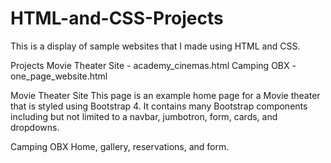 # HTML-and-CSS-Projects

This is a display of sample websites that I made using HTML and CSS.

Projects
Movie Theater Site - academy_cinemas.html
Camping OBX - one_page_website.html 

Movie Theater Site
This page is an example home page for a Movie theater that is styled using Bootstrap 4. It contains many Bootstrap components including but not limited to a navbar, jumbotron, form, cards, and dropdowns.

Camping OBX
Home, gallery, reservations, and form.
